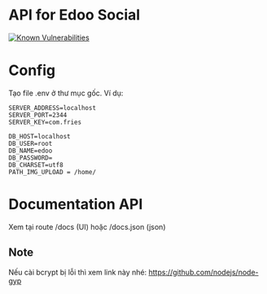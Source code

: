 # API for Edoo Social
[![Known Vulnerabilities](https://snyk.io/test/github/tutv95/hapi/badge.svg)](https://snyk.io/test/github/tutv95/hapi)

# Config

Tạo file .env ở thư mục gốc. Ví dụ:

```
SERVER_ADDRESS=localhost
SERVER_PORT=2344
SERVER_KEY=com.fries

DB_HOST=localhost
DB_USER=root
DB_NAME=edoo
DB_PASSWORD=
DB_CHARSET=utf8
PATH_IMG_UPLOAD = /home/
```

# Documentation API

Xem tại route /docs (UI) hoặc /docs.json (json)

## Note

Nếu cài bcrypt bị lỗi thì xem link này nhé:
https://github.com/nodejs/node-gyp